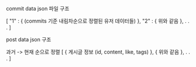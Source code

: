 commit data json 파일 구조

[
 "1" : { (commits 기준 내림차순으로 정렬된 유저 데이터들) },
 "2" : { 위와 같음 },
 .
 .
 .
]


post data json 구조

과거 -> 현재 순으로 정렬
[
 { 게시글 정보 (id, content, like, tags) },
 { 위와 같음 },
 .
 .
 .
]
